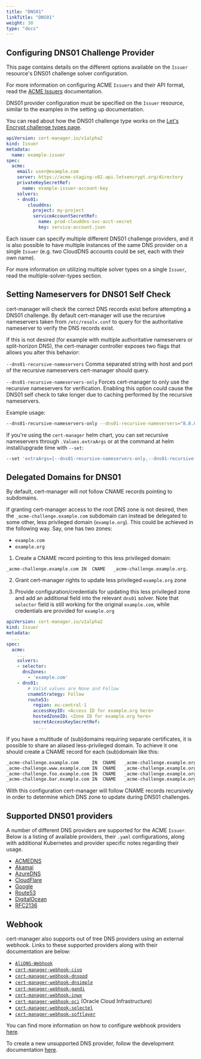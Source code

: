 ```yaml
---
title: "DNS01"
linkTitle: "DNS01"
weight: 30
type: "docs"
---
```


## Configuring DNS01 Challenge Provider

This page contains details on the different options available on the `Issuer`
resource's DNS01 challenge solver configuration.

For more information on configuring ACME `Issuers` and their API format, read the
[ACME Issuers](../) documentation.

DNS01 provider configuration must be specified on the `Issuer` resource, similar
to the examples in the setting up documentation.

You can read about how the DNS01 challenge type works on the [Let's Encrypt
challenge types
page](https://letsencrypt.org/docs/challenge-types/#dns-01-challenge).

```yaml
apiVersion: cert-manager.io/v1alpha2
kind: Issuer
metadata:
  name: example-issuer
spec:
  acme:
    email: user@example.com
    server: https://acme-staging-v02.api.letsencrypt.org/directory
    privateKeySecretRef:
      name: example-issuer-account-key
    solvers:
    - dns01:
        clouddns:
          project: my-project
          serviceAccountSecretRef:
            name: prod-clouddns-svc-acct-secret
            key: service-account.json
```

Each issuer can specify multiple different DNS01 challenge providers, and
it is also possible to have multiple instances of the same DNS provider on a
single `Issuer` (e.g. two CloudDNS accounts could be set, each with their own
name).

For more information on utilizing multiple solver types on a single `Issuer`,
read the multiple-solver-types section.

## Setting Nameservers for DNS01 Self Check

cert-manager will check the correct DNS records exist before attempting a DNS01
challenge.  By default cert-manager will use the recursive nameservers taken
from `/etc/resolv.conf` to query for the authoritative nameserver to verify the
DNS records exist.

If this is not desired (for example with multiple authoritative nameservers or
split-horizon DNS), the cert-manager controller exposes two flags that allows
you alter this behavior:

`--dns01-recursive-nameservers` Comma separated string with host and port of the
recursive nameservers cert-manager should query.

`--dns01-recursive-nameservers-only` Forces cert-manager to only use the
recursive nameservers for verification. Enabling this option could cause the DNS01
self check to take longer due to caching performed by the recursive nameservers.


Example usage:
```bash
--dns01-recursive-nameservers-only --dns01-recursive-nameservers="8.8.8.8:53,1.1.1.1:53"
```

If you're using the `cert-manager` helm chart, you can set recursive nameservers
through `.Values.extraArgs` or at the command at helm install/upgrade time
with `--set`:

```bash
--set 'extraArgs={--dns01-recursive-nameservers-only,--dns01-recursive-nameservers=8.8.8.8:53\,1.1.1.1:53}'
```

## Delegated Domains for DNS01

By default, cert-manager will not follow CNAME records pointing to subdomains.

If granting cert-manager access to the root DNS zone is not desired, then the
`_acme-challenge.example.com` subdomain can instead be delegated to some other,
less privileged domain (`example.org`). This could be achieved in the following way. Say, one has two zones:

* `example.com`
* `example.org`

1. Create a CNAME record pointing to this less privileged domain:
```
_acme-challenge.example.com	IN	CNAME	_acme-challenge.example.org.
```

2. Grant cert-manager rights to update less privileged `example.org` zone

3. Provide configuration/credentials for updating this less privileged zone
and add an additional field into the relevant `dns01` solver. Note that `selector` 
field is still working for the original `example.com`, while credentials are provided for 
`example.org`

```yaml
apiVersion: cert-manager.io/v1alpha2
kind: Issuer
metadata:
  ...
spec:
  acme:
    ...
    solvers:
    - selector:
      dnsZones:
        - 'example.com'
    - dns01:
        # Valid values are None and Follow
        cnameStrategy: Follow
        route53:
          region: eu-central-1
          accessKeyID: <Access ID for example.org here>
          hostedZoneID: <Zone ID for example.org here>
          secretAccessKeySecretRef:
            ...
```

If you have a multitude of (sub)domains requiring separate certificates, 
it is possible to share an aliased less-privileged domain. To achieve it one should 
create a CNAME record for each (sub)domain like this:

```txt
_acme-challenge.example.com	    IN	CNAME	_acme-challenge.example.org.
_acme-challenge.www.example.com	IN	CNAME	_acme-challenge.example.org.
_acme-challenge.foo.example.com	IN	CNAME	_acme-challenge.example.org.
_acme-challenge.bar.example.com	IN	CNAME	_acme-challenge.example.org.
```

With this configuration cert-manager will follow CNAME records recursively in order to determine
which DNS zone to update during DNS01 challenges.


## Supported DNS01 providers

A number of different DNS providers are supported for the ACME `Issuer`. Below
is a listing of available providers, their `.yaml` configurations, along with
additional Kubernetes and provider specific notes regarding their usage.

- [ACMEDNS](./acme-dns/)
- [Akamai](./akamai/)
- [AzureDNS](./azuredns/)
- [CloudFlare](./cloudflare/)
- [Google](./google/)
- [Route53](./route53/)
- [DigitalOcean](./digitalocean/)
- [RFC2136](./rfc2136/)

## Webhook

cert-manager also supports out of tree DNS providers using an external webhook.
Links to these supported providers along with their documentation are below:

- [`AliDNS-Webhook`](https://github.com/pragkent/alidns-webhook)
- [`cert-manager-webhook-civo`](https://github.com/okteto/cert-manager-webhook-civo)
- [`cert-manager-webhook-dnspod`](https://github.com/qqshfox/cert-manager-webhook-dnspod)
- [`cert-manager-webhook-dnsimple`](https://github.com/neoskop/cert-manager-webhook-dnsimple)
- [`cert-manager-webhook-gandi`](https://github.com/bwolf/cert-manager-webhook-gandi)
- [`cert-manager-webhook-inwx`](https://gitlab.com/smueller18/cert-manager-webhook-inwx)
- [`cert-manager-webhook-oci`](https://gitlab.com/dn13/cert-manager-webhook-oci) (Oracle Cloud Infrastructure)
- [`cert-manager-webhook-selectel`](https://github.com/selectel/cert-manager-webhook-selectel)
- [`cert-manager-webhook-softlayer`](https://github.com/cgroschupp/cert-manager-webhook-softlayer)

You can find more information on how to configure webhook providers
[here](./webhook/).

To create a new unsupported DNS provider, follow the development documentation
[here](../../../contributing/dns-providers/).

